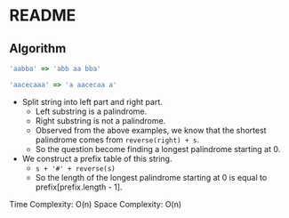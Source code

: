 # README

## Algorithm

```js
'aabba' => 'abb aa bba'

'aacecaaa' => 'a aacecaa a'
```

- Split string into left part and right part.
  - Left substring is a palindrome.
  - Right substring is not a palindrome.
  - Observed from the above examples, we know that the shortest palindrome comes from `reverse(right) + s`.
  - So the question become finding a longest palindrome starting at 0.
- We construct a prefix table of this string.
  - `s + '#' + reverse(s)`
  - So the length of the longest palindrome starting at 0 is equal to prefix[prefix.length - 1].

Time Complexity: O(n)
Space Complexity: O(n)
